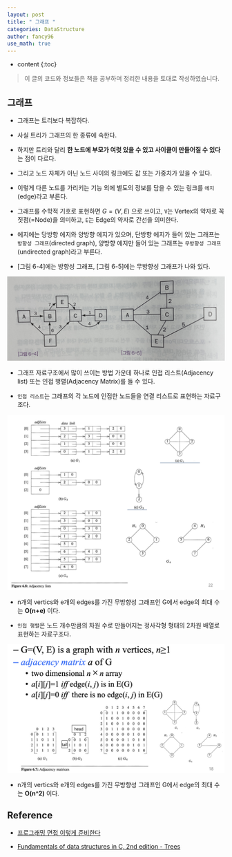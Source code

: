 ```yaml
---
layout: post
title: " 그래프 "
categories: DataStructure
author: fancy96
use_math: true
---
```

* content
{:toc}

> 이 글의 코드와 정보들은 책을 공부하며 정리한 내용을 토대로 작성하였습니다.

## 그래프

* 그래프는 트리보다 복잡하다.

* 사실 트리가 그래프의 한 종류에 속한다.

* 하지만 트리와 달리 **한 노드에 부모가 여럿 있을 수 있고 사이클이 만들어질 수 있다**는 점이 다르다.

* 그리고 노드 자체가 아닌 노드 사이의 링크에도 값 또는 가중치가 있을 수 있다.

* 이렇게 다른 노드를 가리키는 기능 외에 별도의 정보를 담을 수 있는 링크를 `에지`(edge)라고 부른다.

* 그래프를 수학적 기호로 표현하면 $G = (V, E)$ 으로 쓰이고, `V`는 Vertex의 약자로 꼭짓점(=Node)을 의미하고, `E`는 Edge의 약자로 간선을 의미한다.

* 에지에는 당방향 에지와 양방향 에지가 있으며, 단방향 에지가 들어 있는 그래프는 `방향성 그래프`(directed graph), 양방향 에지만 들어 있는 그래프는 `무방향성 그래프`(undirected graph)라고 부른다.

* [그림 6-4]에는 방향성 그래프, [그림 6-5]에는 무방향성 그래프가 나와 있다.

![](/assets/img/datastructure/graph-1.jpg)

* 그래프 자료구조에서 많이 쓰이는 방법 가운데 하나로 인접 리스트(Adjacency list) 또는 인접 행렬(Adjacency Matrix)를 들 수 있다.

* `인접 리스트`는 그래프의 각 노드에 인접한 노드들을 연결 리스트로 표현하는 자료구조다.

![](/assets/img/datastructure/graph-2.png)

* n개의 vertics와 e개의 edges를 가진 무방향성 그래프인 G에서 edge의 최대 수는 **O(n+e)** 이다.

* `인접 행렬`은 노드 개수만큼의 차원 수로 만들어지는 정사각형 형태의 2차원 배열로 표현하는 자료구조다.

![](/assets/img/datastructure/graph-3.png)

* n개의 vertics와 e개의 edges를 가진 무방향성 그래프인 G에서 edge의 최대 수는 **O(n^2)** 이다.


##  Reference

* [프로그래밍 면접 이렇게 준비한다](http://www.yes24.com/Product/Goods/75187284)

* [Fundamentals of data structures in C, 2nd edition - Trees](https://www.amazon.com/Fundamentals-Data-Structures-Ellis-Horowitz/dp/0929306406)

